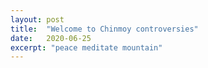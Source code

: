 ```yaml
---
layout: post
title:  "Welcome to Chinmoy controversies"
date:   2020-06-25
excerpt: "peace meditate mountain"
---
```

